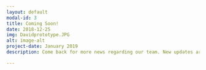 ```yaml
---
layout: default
modal-id: 3
title: Coming Soon!
date: 2018-12-25
img: Davidprototype.JPG
alt: image-alt
project-date: January 2019
description: Come back for more news regarding our team. New updates are coming soon. Check out our Twitter and Facebook accounts for more about us.

---
```

